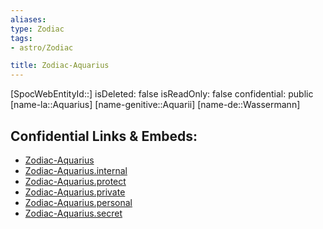 ```yaml
---
aliases: 
type: Zodiac
tags:
- astro/Zodiac

title: Zodiac-Aquarius
---
```

[SpocWebEntityId::]
isDeleted: false
isReadOnly: false
confidential: public
[name-la::Aquarius]
[name-genitive::Aquarii]
[name-de::Wassermann]


## Confidential Links & Embeds: 
- [Zodiac-Aquarius](../../../_public/astro/Zodiac/Zodiac-Aquarius.md) 
- [Zodiac-Aquarius.internal](../../../_internal/astro/Zodiac/Zodiac-Aquarius.internal.md) 
- [Zodiac-Aquarius.protect](../../../_protect/astro/Zodiac/Zodiac-Aquarius.protect.md) 
- [Zodiac-Aquarius.private](../../../_private/astro/Zodiac/Zodiac-Aquarius.private.md) 
- [Zodiac-Aquarius.personal](../../../_personal/astro/Zodiac/Zodiac-Aquarius.personal.md) 
- [Zodiac-Aquarius.secret](../../../_secret/astro/Zodiac/Zodiac-Aquarius.secret.md) 
